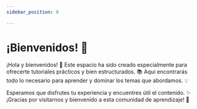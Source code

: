 ```yaml
---
sidebar_position: 0

---
```


# ¡Bienvenidos! 🎉

¡Hola y bienvenidos! 👋 Este espacio ha sido creado especialmente para ofrecerte tutoriales prácticos y bien estructurados. 📚 Aquí encontrarás todo lo necesario para aprender y dominar los temas que abordamos. 💡

Esperamos que disfrutes tu experiencia y encuentres útil el contenido. ✨ ¡Gracias por visitarnos y bienvenido a esta comunidad de aprendizaje! 🌟
